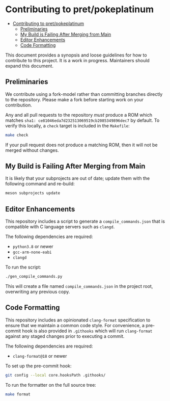 # Contributing to pret/pokeplatinum

<!--toc:start-->
- [Contributing to pret/pokeplatinum](#contributing-to-pretpokeplatinum)
  - [Preliminaries](#preliminaries)
  - [My Build is Failing After Merging from Main](#my-build-is-failing-after-merging-from-main)
  - [Editor Enhancements](#editor-enhancements)
  - [Code Formatting](#code-formatting)
<!--toc:end-->

This document provides a synopsis and loose guidelines for how to contribute to
this project. It is a work in progress. Maintainers should expand this document.

## Preliminaries

We contribute using a fork-model rather than committing branches directly to the
repository. Please make a fork before starting work on your contribution.

Any and all pull requests to the repository *must* produce a ROM which matches
`sha1: ce81046eda7d232513069519cb2085349896dec7` by default. To verify this
locally, a `check` target is included in the `Makefile`:

```bash
make check
```

If your pull request does not produce a matching ROM, then it will not be merged
without changes.

## My Build is Failing After Merging from Main

It is likely that your subprojects are out of date; update them with the following
command and re-build:

```bash
meson subprojects update
```

## Editor Enhancements

This repository includes a script to generate a `compile_commands.json` that is
compatible with C language servers such as `clangd`.

The following dependencies are required:

- `python3.8` or newer
- `gcc-arm-none-eabi`
- `clangd`

To run the script:

```bash
./gen_compile_commands.py
```

This will create a file named `compile_commands.json` in the project root,
overwriting any previous copy.

## Code Formatting

This repository includes an opinionated `clang-format` specification to ensure that
we maintain a common code style. For convenience, a pre-commit hook is also
provided in `.githooks` which will run `clang-format` against any staged changes
prior to executing a commit.

The following dependencies are required:

- `clang-format@18` or newer

To set up the pre-commit hook:

```bash
git config --local core.hooksPath .githooks/
```

To run the formatter on the full source tree:

```bash
make format
```

